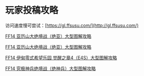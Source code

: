 # 玩家投稿攻略
访问速度慢可尝试：[https://gl.ffsusu.com/](http://gl.ffsusu.com/)


[FF14 亚历山大绝境战（绝亚）大型图解攻略](jy/shenshen/index.html)

[FF14 亚历山大绝境战（绝亚）大型图解攻略](jy/shenshen/index.html)

[FF14 伊甸零式希望乐园 觉醒之章4（E4S）大型图解攻略](e4s/shenshen/index.html)

[FF14 究极神兵绝境战（绝神兵）大型图解攻略](jsb/shenshen/index.html)
